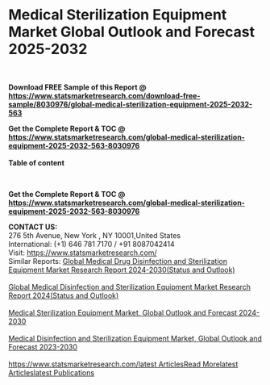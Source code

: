 <h1>Medical Sterilization Equipment Market Global Outlook and Forecast 2025-2032</h1><br/><p><strong>Download FREE Sample of this Report @ <a href="https://www.statsmarketresearch.com/download-free-sample/8030976/global-medical-sterilization-equipment-2025-2032-563">https://www.statsmarketresearch.com/download-free-sample/8030976/global-medical-sterilization-equipment-2025-2032-563</a></strong></p><div><b>Get the Complete Report & TOC @ <a href="https://www.statsmarketresearch.com/global-medical-sterilization-equipment-2025-2032-563-8030976">https://www.statsmarketresearch.com/global-medical-sterilization-equipment-2025-2032-563-8030976</a></b></div><br><b>Table of content</b><p><br><div><b>Get the Complete Report & TOC @ <a href="https://www.statsmarketresearch.com/global-medical-sterilization-equipment-2025-2032-563-8030976">https://www.statsmarketresearch.com/global-medical-sterilization-equipment-2025-2032-563-8030976</a></b></div></p> <b>CONTACT US:</b><br>276 5th Avenue, New York , NY 10001,United States<br>International: (+1) 646 781 7170 / +91 8087042414<br>Visit: <a href="https://www.statsmarketresearch.com/">https://www.statsmarketresearch.com/</a><br>Similar Reports: <a href="https://www.statsmarketresearch.com/global-medical-sterilization-equipment-2025-2032-563-8030976">Global Medical Drug Disinfection and Sterilization Equipment Market Research Report 2024-2030(Status and Outlook)</a><br/><br/><a href="https://www.statsmarketresearch.com/global-medical-sterilization-equipment-2025-2032-563-8030976">Global Medical Disinfection and Sterilization Equipment Market Research Report 2024(Status and Outlook)</a><br/><br/><a href="https://www.statsmarketresearch.com/global-medical-sterilization-equipment-2025-2032-563-8030976">Medical Sterilization Equipment Market, Global Outlook and Forecast 2024-2030</a><br/><br/><a href="https://www.statsmarketresearch.com/global-medical-sterilization-equipment-2025-2032-563-8030976">Medical Disinfection and Sterilization Equipment Market, Global Outlook and Forecast 2023-2030</a><br/><br/><a href="https://gyeongbokgung.com">https://www.statsmarketresearch.com/</a><a href="https://hallyeomaritime.com">latest Articles</a><a href="https://jingwansa.com">Read More</a><a href=https://nguoiviet.jp/">latest Articles</a><a href="https://www.intelmarketresearch.com/">latest Publications</a>